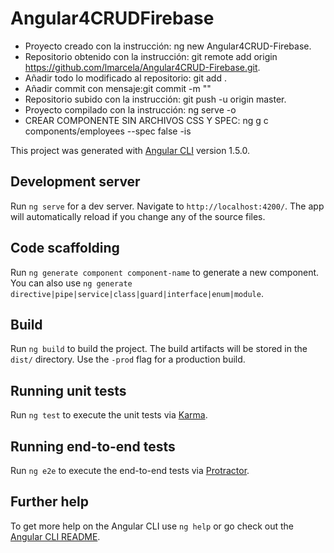 # Angular4CRUDFirebase
- Proyecto creado con la instrucción: ng new Angular4CRUD-Firebase.
- Repositorio obtenido con la instrucción: git remote add origin https://github.com/lmarcela/Angular4CRUD-Firebase.git.
- Añadir todo lo modificado al repositorio: git add .
- Añadir commit con mensaje:git commit -m ""
- Repositorio subido con la instrucción: git push -u origin master.
- Proyecto compilado con la instrucción: ng serve -o
- CREAR COMPONENTE SIN ARCHIVOS CSS Y SPEC: ng g c components/employees --spec false -is


This project was generated with [Angular CLI](https://github.com/angular/angular-cli) version 1.5.0.

## Development server

Run `ng serve` for a dev server. Navigate to `http://localhost:4200/`. The app will automatically reload if you change any of the source files.

## Code scaffolding

Run `ng generate component component-name` to generate a new component. You can also use `ng generate directive|pipe|service|class|guard|interface|enum|module`.

## Build

Run `ng build` to build the project. The build artifacts will be stored in the `dist/` directory. Use the `-prod` flag for a production build.

## Running unit tests

Run `ng test` to execute the unit tests via [Karma](https://karma-runner.github.io).

## Running end-to-end tests

Run `ng e2e` to execute the end-to-end tests via [Protractor](http://www.protractortest.org/).

## Further help

To get more help on the Angular CLI use `ng help` or go check out the [Angular CLI README](https://github.com/angular/angular-cli/blob/master/README.md).
